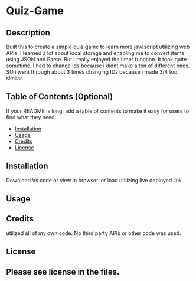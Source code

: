 # Quiz-Game

## Description

Built this to create a simple quiz game to learn more javascript utilizing web APIs. I learned a lot about local storage and enabling me to convert items using JSON and Parse. But I really enjoyed the timer function. It took quite sometime. I had to change Ids because i didnt make a ton of different ones. SO i went through about 3 times changing IDs because i made 3/4 too simliar.


## Table of Contents (Optional)

If your README is long, add a table of contents to make it easy for users to find what they need.

- [Installation](#installation)
- [Usage](#usage)
- [Credits](#credits)
- [License](#license)

## Installation

Download Vs code or view in browser. or load utilizing live deployed link.

## Usage



## Credits

utilized all of my own code. No third party APIs or other code was used. 

## License
Please see license in the files.
---